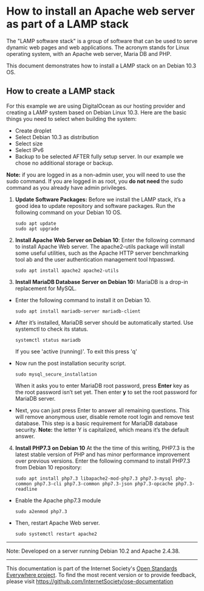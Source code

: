 # How to install an Apache web server as part of a LAMP stack 

The "LAMP software stack" is a group of software that can be used to serve dynamic web pages and web applications. The acronym stands for Linux operating system, with an Apache web server, Maria DB and PHP.

This document demonstrates how to install a LAMP stack on an Debian 10.3 OS. 


## How to create a LAMP stack 
For this example we are using DigitalOcean as our hosting provider and creating a LAMP system based on Debian Linux 10.3. Here are the basic things you need to select when building the system:

   - Create droplet
   - Select Debian 10.3 as distribution 
   - Select size
   - Select IPv6
   - Backup to be selected AFTER fully setup server. In our example we chose no additional storage or backup.

**Note:** if you are logged in as a non-admin user, you will need to use the sudo command. If you are logged in as root, you **do not need** the sudo command as you already have admin privileges.

1. **Update Software Packages:** Before we install the LAMP stack, it’s a good idea to update repository and software packages. Run the following command on your Debian 10 OS.
    ```
    sudo apt update
	sudo apt upgrade
    ```	
2. **Install Apache Web Server on Debian 10**: Enter the following command to install Apache Web server. The apache2-utils package will install some useful utilities, such as the Apache HTTP server benchmarking tool ab and the user authentication management tool htpasswd.
    ```
	sudo apt install apache2 apache2-utils
    ```
3.  **Install MariaDB Database Server on Debian 10:** MariaDB is a drop-in replacement for MySQL. 
- Enter the following command to install it on Debian 10.
	```
	sudo apt install mariadb-server mariadb-client
	```

- After it’s installed, MariaDB server should be automatically started. Use systemctl to check its status.
	```
	systemctl status mariadb
    ```
    
    If you see 'active (running)'.
    To exit this press 'q'

- Now run the post installation security script.
    ```
	sudo mysql_secure_installation
    ```

    When it asks you to enter MariaDB root password, press **Enter** key as the root password isn’t set yet. Then enter **y** to set the root password for MariaDB server.

- Next, you can just press Enter to answer all remaining questions. This will remove anonymous user, disable remote root login and remove test database. This step is a basic requirement for MariaDB database security.
**Note:** the letter Y is capitalized, which means it’s the default answer.


4. **Install PHP7.3 on Debian 10** At the the time of this writing, PHP7.3 is the latest stable version of PHP and has minor performance improvement over previous versions. Enter the following command to install PHP7.3 from Debian 10 repository:
    ```
	sudo apt install php7.3 libapache2-mod-php7.3 php7.3-mysql php-common php7.3-cli php7.3-common php7.3-json php7.3-opcache php7.3-readline
    ```

- Enable the Apache php7.3 module 
    ```
	sudo a2enmod php7.3
    ```
- Then, restart Apache Web server.
    ```
	sudo systemctl restart apache2
    ```

--------

Note: Developed on a server running Debian 10.2 and Apache 2.4.38.
 
--------

This documentation is part of the Internet Society's [Open Standards Everywhere project](https://www.internetsociety.org/ose/).
To find the most recent version or to provide feedback, please visit https://github.com/InternetSociety/ose-documentation